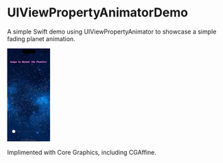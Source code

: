 # UIViewPropertyAnimatorDemo
A simple Swift demo using UIViewPropertyAnimator to showcase a simple fading planet animation.

![](https://github.com/mzamora04/UIViewPropertyAnimatorDemo/blob/main/Demo.gif)

Implimented with Core Graphics, including CGAffine.

